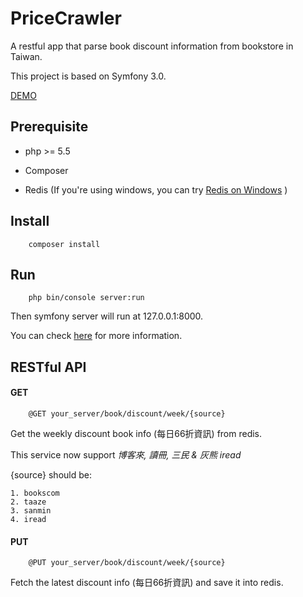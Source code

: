 PriceCrawler
====

A restful app that parse book discount information from bookstore in Taiwan.

This project is based on Symfony 3.0.


[DEMO]()

## Prerequisite
+   php >= 5.5

+   Composer

+   Redis  (If you're using windows, you can try [Redis on Windows](https://github.com/MSOpenTech/redis) )


## Install

        composer install

## Run

        php bin/console server:run

Then symfony server will run at 127.0.0.1:8000.

You can check [here](http://symfony.com/doc/current/book/installation.html#running-the-symfony-application) for more information.


## RESTful API

####   GET ###
        @GET your_server/book/discount/week/{source}

Get the weekly discount book info (每日66折資訊) from redis.

This service now support *博客來, 讀冊, 三民 & 灰熊 iread*

{source} should be:

    1. bookscom
    2. taaze
    3. sanmin
    4. iread


####   PUT ###
        @PUT your_server/book/discount/week/{source}

Fetch the latest discount info (每日66折資訊) and save it into redis.
